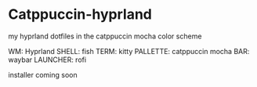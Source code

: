 # Catppuccin-hyprland
my hyprland dotfiles in the catppuccin mocha color scheme

WM: Hyprland
SHELL: fish
TERM: kitty
PALLETTE: catppuccin mocha
BAR: waybar 
LAUNCHER: rofi

installer coming soon

